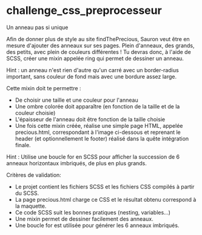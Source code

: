 # challenge_css_preprocesseur

Un anneau pas si unique

Afin de donner plus de style au site findThePrecious, Sauron veut être en mesure d'ajouter des anneaux sur ses pages.
Plein d'anneaux, des grands, des petits, avec plein de couleurs différentes !
Tu devras donc, à l'aide de SCSS, créer une mixin appelée ring qui permet de dessiner un anneau.

Hint : un anneau n'est rien d'autre qu'un carré avec un border-radius important, sans couleur de fond mais avec une bordure assez large.

Cette mixin doit te permettre :

- De choisir une taille et une couleur pour l'anneau
- Une ombre colorée doit apparaître (en fonction de la taille et de la couleur choisie)
- L'épaisseur de l'anneau doit être fonction de la taille choisie
- Une fois cette mixin créée, réalise une simple page HTML, appelée precious.html, correspondant à l'image ci-dessous et reprenant le header (et optionnellement le footer) réalisé dans la quête intégration finale.

Hint : Utilise une boucle for en SCSS pour afficher la succession de 6 anneaux horizontaux imbriqués, de plus en plus grands.

Critères de validation:

- Le projet contient les fichiers SCSS et les fichiers CSS compilés à partir du SCSS.
- La page precious.html charge ce CSS et le résultat obtenu correspond à la maquette.
- Ce code SCSS suit les bonnes pratiques (nesting, variables...)
- Une mixin permet de dessiner facilement des anneaux.
- Une boucle for est utilisée pour générer les 6 anneaux imbriqués.
